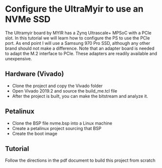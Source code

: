 Configure the UltraMyir to use an NVMe SSD
==========================================

The Ultramyir board by MYIR has a Zynq Ultrascale+ MPSoC with a PCIe slot. In this tutorial we will learn how to configure the PS to use the PCIe port. As end point I will use a Samsung 970 Pro SSD, although any other brand should not make a difference. Note that an adapter board is needed to adapt the M.2 interface to PCIe. These adapters are readily available and unexpensive.

## Hardware (Vivado)

* Clone the project and copy the Vivado folder
* Open Vivado 2019.2 and source the build_me.tcl file
* After the project is built, you can make the bitstream and analyze it.

## Petalinux

* Clone the BSP file nvme.bsp into a Linux machine
* Create a petalinux project sourcing that BSP
* Create the boot image

## Tutorial

Follow the directions in the pdf document to build this project from scratch
